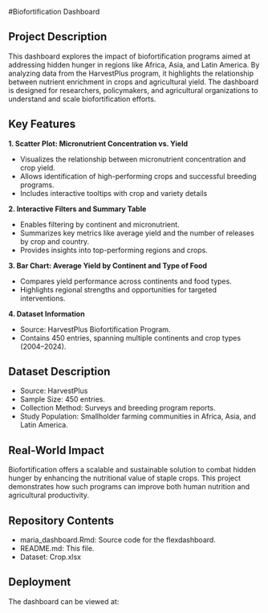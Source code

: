 #Biofortification Dashboard

## Project Description

This dashboard explores the impact of biofortification programs aimed at addressing hidden hunger in regions like Africa, Asia, and Latin America. By analyzing data from the HarvestPlus program, it highlights the relationship between nutrient enrichment in crops and agricultural yield. The dashboard is designed for researchers, policymakers, and agricultural organizations to understand and scale biofortification efforts.

## Key Features

**1. Scatter Plot: Micronutrient Concentration vs. Yield**

* Visualizes the relationship between micronutrient concentration and crop yield.
* Allows identification of high-performing crops and successful breeding programs.
* Includes interactive tooltips with crop and variety details

**2. Interactive Filters and Summary Table**

* Enables filtering by continent and micronutrient.
* Summarizes key metrics like average yield and the number of releases by crop and country.
* Provides insights into top-performing regions and crops.

**3. Bar Chart: Average Yield by Continent and Type of Food**

* Compares yield performance across continents and food types.
* Highlights regional strengths and opportunities for targeted interventions.

**4. Dataset Information**

* Source: HarvestPlus Biofortification Program.
* Contains 450 entries, spanning multiple continents and crop types (2004–2024).

## Dataset Description

* Source: HarvestPlus
* Sample Size: 450 entries.
* Collection Method: Surveys and breeding program reports.
* Study Population: Smallholder farming communities in Africa, Asia, and Latin America.

## Real-World Impact

Biofortification offers a scalable and sustainable solution to combat hidden hunger by enhancing the nutritional value of staple crops. This project demonstrates how such programs can improve both human nutrition and agricultural productivity.

## Repository Contents

* maria_dashboard.Rmd: Source code for the flexdashboard.
* README.md: This file.
* Dataset: Crop.xlsx

## Deployment
The dashboard can be viewed at:  

